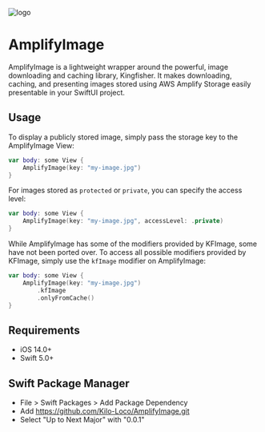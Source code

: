 ![logo](https://user-images.githubusercontent.com/13292981/192897415-e6f61df1-34f3-4818-98da-e6126f888dc4.png)
# AmplifyImage

AmplifyImage is a lightweight wrapper around the powerful, image downloading and caching library, Kingfisher. It makes downloading, caching, and presenting images stored using AWS Amplify Storage easily presentable in your SwiftUI project.

## Usage
To display a publicly stored image, simply pass the storage key to the AmplifyImage View:
```swift
var body: some View {
    AmplifyImage(key: "my-image.jpg")
}
```

For images stored as `protected` or `private`, you can specify the access level:
```swift
var body: some View {
    AmplifyImage(key: "my-image.jpg", accessLevel: .private)
}
```

While AmplifyImage has some of the modifiers provided by KFImage, some have not been ported over. To access all possible modifiers provided by KFImage, simply use the `kfImage` modifier on AmplifyImage:
```swift
var body: some View {
    AmplifyImage(key: "my-image.jpg")
        .kfImage
        .onlyFromCache()
}
```

## Requirements
- iOS 14.0+
- Swift 5.0+

## Swift Package Manager
- File > Swift Packages > Add Package Dependency
- Add https://github.com/Kilo-Loco/AmplifyImage.git
- Select "Up to Next Major" with "0.0.1"
